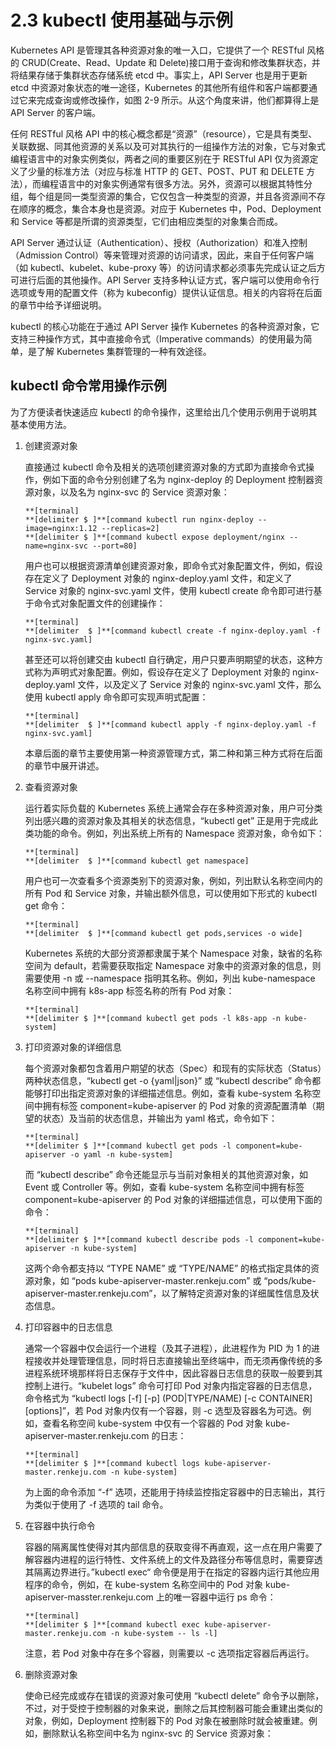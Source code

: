 # 2.3 kubectl 使用基础与示例

Kubernetes API 是管理其各种资源对象的唯一入口，它提供了一个 RESTful 风格的 CRUD(Create、Read、Update 和 Delete)接口用于查询和修改集群状态，并将结果存储于集群状态存储系统 etcd 中。事实上，API Server 也是用于更新 etcd 中资源对象状态的唯一途径，Kubernetes 的其他所有组件和客户端都要通过它来完成查询或修改操作，如图 2-9 所示。从这个角度来讲，他们都算得上是 API Server 的客户端。

任何 RESTful 风格 API 中的核心概念都是“资源”（resource），它是具有类型、关联数据、同其他资源的关系以及可对其执行的一组操作方法的对象，它与对象式编程语言中的对象实例类似，两者之间的重要区别在于 RESTful API 仅为资源定义了少量的标准方法（对应与标准 HTTP 的 GET、POST、PUT 和 DELETE 方法），而编程语言中的对象实例通常有很多方法。另外，资源可以根据其特性分组，每个组是同一类型资源的集合，它仅包含一种类型的资源，并且各资源间不存在顺序的概念，集合本身也是资源。对应于 Kubernetes 中，Pod、Deployment 和 Service 等都是所谓的资源类型，它们由相应类型的对象集合而成。

API Server 通过认证（Authentication）、授权（Authorization）和准入控制（Admission Control）等来管理对资源的访问请求，因此，来自于任何客户端（如 kubectl、kubelet、kube-proxy 等）的访问请求都必须事先完成认证之后方可进行后面的其他操作。API Server 支持多种认证方式，客户端可以使用命令行选项或专用的配置文件（称为 kubeconfig）提供认证信息。相关的内容将在后面的章节中给予详细说明。

kubectl 的核心功能在于通过 API Server 操作 Kubernetes 的各种资源对象，它支持三种操作方式，其中直接命令式（Imperative commands）的使用最为简单，是了解 Kubernetes 集群管理的一种有效途径。

## kubectl 命令常用操作示例

为了方便读者快速适应 kubectl 的命令操作，这里给出几个使用示例用于说明其基本使用方法。

1. 创建资源对象

    直接通过 kubectl 命令及相关的选项创建资源对象的方式即为直接命令式操作，例如下面的命令分别创建了名为 nginx-deploy 的 Deployment 控制器资源对象，以及名为 nginx-svc 的 Service 资源对象：

    ```
    **[terminal]
    **[delimiter $ ]**[command kubectl run nginx-deploy --image=nginx:1.12 --replicas=2]
    **[delimiter $ ]**[command kubectl expose deployment/nginx --name=nginx-svc --port=80]
    ```

    用户也可以根据资源清单创建资源对象，即命令式对象配置文件，例如，假设存在定义了 Deployment 对象的 nginx-deploy.yaml 文件，和定义了 Service 对象的 nginx-svc.yaml 文件，使用 kubectl create 命令即可进行基于命令式对象配置文件的创建操作：

    ```
    **[terminal]
    **[delimiter  $ ]**[command kubectl create -f nginx-deploy.yaml -f nginx-svc.yaml]
    ```

    甚至还可以将创建交由 kubectl 自行确定，用户只要声明期望的状态，这种方式称为声明式对象配置。例如，假设存在定义了 Deployment 对象的 nginx-deploy.yaml 文件，以及定义了 Service 对象的 nginx-svc.yaml 文件，那么使用 kubectl apply 命令即可实现声明式配置：

    ```
    **[terminal]
    **[delimiter  $ ]**[command kubectl apply -f nginx-deploy.yaml -f nginx-svc.yaml]
    ```

    本章后面的章节主要使用第一种资源管理方式，第二种和第三种方式将在后面的章节中展开讲述。

2. 查看资源对象

    运行着实际负载的 Kubernetes 系统上通常会存在多种资源对象，用户可分类列出感兴趣的资源对象及其相关的状态信息，“kubectl get” 正是用于完成此类功能的命令。例如，列出系统上所有的 Namespace 资源对象，命令如下：

    ```
    **[terminal]
    **[delimiter  $ ]**[command kubectl get namespace]
    ```

    用户也可一次查看多个资源类别下的资源对象，例如，列出默认名称空间内的所有 Pod 和 Service 对象，并输出额外信息，可以使用如下形式的 kubectl get 命令：

    ```
    **[terminal]
    **[delimiter  $ ]**[command kubectl get pods,services -o wide]   
    ```

    Kubernetes 系统的大部分资源都隶属于某个 Namespace 对象，缺省的名称空间为 default，若需要获取指定 Namespace 对象中的资源对象的信息，则需要使用 -n 或 --namespace 指明其名称。例如，列出 kube-namespace 名称空间中拥有 k8s-app 标签名称的所有 Pod 对象：

    ```
    **[terminal]
    **[delimiter $ ]**[command kubectl get pods -l k8s-app -n kube-system]
    ```

3. 打印资源对象的详细信息

    每个资源对象都包含着用户期望的状态（Spec）和现有的实际状态（Status）两种状态信息，“kubectl get -o {yaml|json}” 或 “kubectl describe” 命令都能够打印出指定资源对象的详细描述信息。例如，查看 kube-system 名称空间中拥有标签 component=kube-apiserver 的 Pod 对象的资源配置清单（期望的状态）及当前的状态信息，并输出为 yaml 格式，命令如下：

    ```
    **[terminal]
    **[delimiter $ ]**[command kubectl get pods -l component=kube-apiserver -o yaml -n kube-system]
    ```

    而 “kubectl describe” 命令还能显示与当前对象相关的其他资源对象，如 Event 或 Controller 等。例如，查看 kube-system 名称空间中拥有标签 component=kube-apiserver 的 Pod 对象的详细描述信息，可以使用下面的命令：

    ```
    **[terminal]
    **[delimiter $ ]**[command kubectl describe pods -l component=kube-apiserver -n kube-system]
    ```

    这两个命令都支持以 “TYPE NAME” 或 “TYPE/NAME” 的格式指定具体的资源对象，如 “pods kube-apiserver-master.renkeju.com” 或 “pods/kube-apiserver-master.renkeju.com”，以了解特定资源对象的详细属性信息及状态信息。

4. 打印容器中的日志信息

    通常一个容器中仅会运行一个进程（及其子进程），此进程作为 PID 为 1 的进程接收并处理管理信息，同时将日志直接输出至终端中，而无须再像传统的多进程系统环境那样将日志保存于文件中，因此容器日志信息的获取一般要到其控制上进行。“kubelet logs” 命令可打印 Pod 对象内指定容器的日志信息，命令格式为 “kubectl logs [-f] [-p] (POD|TYPE/NAME) [-c CONTAINER] [options]”，若 Pod 对象内仅有一个容器，则 -c 选型及容器名为可选。例如，查看名称空间 kube-system 中仅有一个容器的 Pod 对象 kube-apiserver-master.renkeju.com 的日志：

    ```
    **[terminal]
    **[delimiter $ ]**[command kubectl logs kube-apiserver-master.renkeju.com -n kube-system]
    ```

    为上面的命令添加 “-f” 选项，还能用于持续监控指定容器中的日志输出，其行为类似于使用了 -f 选项的 tail 命令。

5. 在容器中执行命令

    容器的隔离属性使得对其内部信息的获取变得不再直观，这一点在用户需要了解容器内进程的运行特性、文件系统上的文件及路径分布等信息时，需要穿透其隔离边界进行。”kubectl exec“ 命令便是用于在指定的容器内运行其他应用程序的命令，例如，在 kube-system 名称空间中的 Pod 对象 kube-apiserver-masster.renkeju.com 上的唯一容器中运行 ps 命令：

    ```
    **[terminal]
    **[delimiter $ ]**[command kubectl exec kube-apiserver-master.renkeju.com -n kube-system -- ls -l]
    ```

    注意，若 Pod 对象中存在多个容器，则需要以 -c 选项指定容器后再运行。

6. 删除资源对象

    使命已经完成或存在错误的资源对象可使用 “kubectl delete” 命令予以删除，不过，对于受控于控制器的对象来说，删除之后其控制器可能会重建出类似的对象，例如，Deployment 控制器下的 Pod 对象在被删除时就会被重建。例如，删除默认名称空间中名为 nginx-svc 的 Service 资源对象：

    